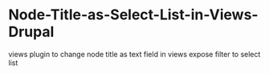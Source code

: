 Node-Title-as-Select-List-in-Views-Drupal
=========================================

views plugin to change node title as text field in views expose filter to select list
